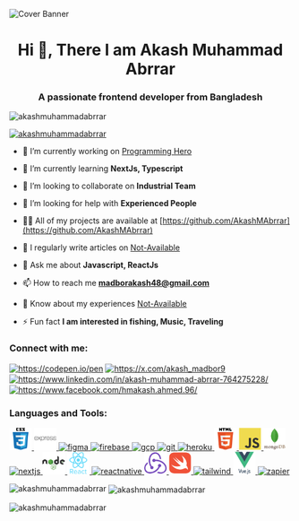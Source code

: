 ![Cover Banner](https://i.ibb.co.com/3m2JBsKZ/Last-Banner.png)



<h1 align="center">Hi 👋, There I am Akash Muhammad Abrrar</h1>
<h3 align="center">A passionate frontend developer from Bangladesh</h3>

<p align="left"> <img src="https://komarev.com/ghpvc/?username=akashmuhammadabrrar&label=Profile%20views&color=0e75b6&style=flat" alt="akashmuhammadabrrar"/> </p>

<p align="left"> <a href="https://github.com/ryo-ma/github-profile-trophy"><img src="https://github-profile-trophy.vercel.app/?username=akashmuhammadabrrar" alt="akashmuhammadabrrar" /></a> </p>

- 🔭 I’m currently working on [Programming Hero](https://edmanage-auth.web.app/)

- 🌱 I’m currently learning **NextJs, Typescript**

- 👯 I’m looking to collaborate on **Industrial Team**

- 🤝 I’m looking for help with **Experienced People**

- 👨‍💻 All of my projects are available at [https://github.com/AkashMAbrrar](https://github.com/AkashMAbrrar)

- 📝 I regularly write articles on [Not-Available](Not-Available)

- 💬 Ask me about **Javascript, ReactJs**

- 📫 How to reach me **madborakash48@gmail.com**

- 📄 Know about my experiences [Not-Available](Not-Available)

- ⚡ Fun fact **I am interested in fishing, Music, Traveling**

<h3 align="left">Connect with me:</h3>
<p align="left">
<a href="https://codepen.io/https://codepen.io/pen" target="blank"><img align="center" src="https://raw.githubusercontent.com/rahuldkjain/github-profile-readme-generator/master/src/images/icons/Social/codepen.svg" alt="https://codepen.io/pen" height="30" width="40" /></a>
<a href="https://twitter.com/https://x.com/akash_madbor9" target="blank"><img align="center" src="https://raw.githubusercontent.com/rahuldkjain/github-profile-readme-generator/master/src/images/icons/Social/twitter.svg" alt="https://x.com/akash_madbor9" height="30" width="40" /></a>
<a href="https://linkedin.com/in/https://www.linkedin.com/in/akash-muhammad-abrrar-764275228/" target="blank"><img align="center" src="https://raw.githubusercontent.com/rahuldkjain/github-profile-readme-generator/master/src/images/icons/Social/linked-in-alt.svg" alt="https://www.linkedin.com/in/akash-muhammad-abrrar-764275228/" height="30" width="40" /></a>
<a href="https://fb.com/https://www.facebook.com/hmakash.ahmed.96/" target="blank"><img align="center" src="https://raw.githubusercontent.com/rahuldkjain/github-profile-readme-generator/master/src/images/icons/Social/facebook.svg" alt="https://www.facebook.com/hmakash.ahmed.96/" height="30" width="40" /></a>
</p>

<h3 align="left">Languages and Tools:</h3>
<p align="left"> <a href="https://www.w3schools.com/css/" target="_blank" rel="noreferrer"> <img src="https://raw.githubusercontent.com/devicons/devicon/master/icons/css3/css3-original-wordmark.svg" alt="css3" width="40" height="40"/> </a> <a href="https://expressjs.com" target="_blank" rel="noreferrer"> <img src="https://raw.githubusercontent.com/devicons/devicon/master/icons/express/express-original-wordmark.svg" alt="express" width="40" height="40"/> </a> <a href="https://www.figma.com/" target="_blank" rel="noreferrer"> <img src="https://www.vectorlogo.zone/logos/figma/figma-icon.svg" alt="figma" width="40" height="40"/> </a> <a href="https://firebase.google.com/" target="_blank" rel="noreferrer"> <img src="https://www.vectorlogo.zone/logos/firebase/firebase-icon.svg" alt="firebase" width="40" height="40"/> </a> <a href="https://cloud.google.com" target="_blank" rel="noreferrer"> <img src="https://www.vectorlogo.zone/logos/google_cloud/google_cloud-icon.svg" alt="gcp" width="40" height="40"/> </a> <a href="https://git-scm.com/" target="_blank" rel="noreferrer"> <img src="https://www.vectorlogo.zone/logos/git-scm/git-scm-icon.svg" alt="git" width="40" height="40"/> </a> <a href="https://heroku.com" target="_blank" rel="noreferrer"> <img src="https://www.vectorlogo.zone/logos/heroku/heroku-icon.svg" alt="heroku" width="40" height="40"/> </a> <a href="https://www.w3.org/html/" target="_blank" rel="noreferrer"> <img src="https://raw.githubusercontent.com/devicons/devicon/master/icons/html5/html5-original-wordmark.svg" alt="html5" width="40" height="40"/> </a> <a href="https://developer.mozilla.org/en-US/docs/Web/JavaScript" target="_blank" rel="noreferrer"> <img src="https://raw.githubusercontent.com/devicons/devicon/master/icons/javascript/javascript-original.svg" alt="javascript" width="40" height="40"/> </a> <a href="https://www.mongodb.com/" target="_blank" rel="noreferrer"> <img src="https://raw.githubusercontent.com/devicons/devicon/master/icons/mongodb/mongodb-original-wordmark.svg" alt="mongodb" width="40" height="40"/> </a> <a href="https://nextjs.org/" target="_blank" rel="noreferrer"> <img src="https://cdn.worldvectorlogo.com/logos/nextjs-2.svg" alt="nextjs" width="40" height="40"/> </a> <a href="https://nodejs.org" target="_blank" rel="noreferrer"> <img src="https://raw.githubusercontent.com/devicons/devicon/master/icons/nodejs/nodejs-original-wordmark.svg" alt="nodejs" width="40" height="40"/> </a> <a href="https://reactjs.org/" target="_blank" rel="noreferrer"> <img src="https://raw.githubusercontent.com/devicons/devicon/master/icons/react/react-original-wordmark.svg" alt="react" width="40" height="40"/> </a> <a href="https://reactnative.dev/" target="_blank" rel="noreferrer"> <img src="https://reactnative.dev/img/header_logo.svg" alt="reactnative" width="40" height="40"/> </a> <a href="https://redux.js.org" target="_blank" rel="noreferrer"> <img src="https://raw.githubusercontent.com/devicons/devicon/master/icons/redux/redux-original.svg" alt="redux" width="40" height="40"/> </a> <a href="https://developer.apple.com/swift/" target="_blank" rel="noreferrer"> <img src="https://raw.githubusercontent.com/devicons/devicon/master/icons/swift/swift-original.svg" alt="swift" width="40" height="40"/> </a> <a href="https://tailwindcss.com/" target="_blank" rel="noreferrer"> <img src="https://www.vectorlogo.zone/logos/tailwindcss/tailwindcss-icon.svg" alt="tailwind" width="40" height="40"/> </a> <a href="https://vuejs.org/" target="_blank" rel="noreferrer"> <img src="https://raw.githubusercontent.com/devicons/devicon/master/icons/vuejs/vuejs-original-wordmark.svg" alt="vuejs" width="40" height="40"/> </a> <a href="https://zapier.com" target="_blank" rel="noreferrer"> <img src="https://www.vectorlogo.zone/logos/zapier/zapier-icon.svg" alt="zapier" width="40" height="40"/> </a> </p>

<p><img align="left" src="https://github-readme-stats.vercel.app/api/top-langs?username=akashmuhammadabrrar&show_icons=true&locale=en&layout=compact" alt="akashmuhammadabrrar" /></p>

<p>&nbsp;<img align="center" src="https://github-readme-stats.vercel.app/api?username=akashmuhammadabrrar&show_icons=true&locale=en" alt="akashmuhammadabrrar" /></p>

<p><img align="center" src="https://github-readme-streak-stats.herokuapp.com/?user=akashmuhammadabrrar&" alt="akashmuhammadabrrar" /></p>
